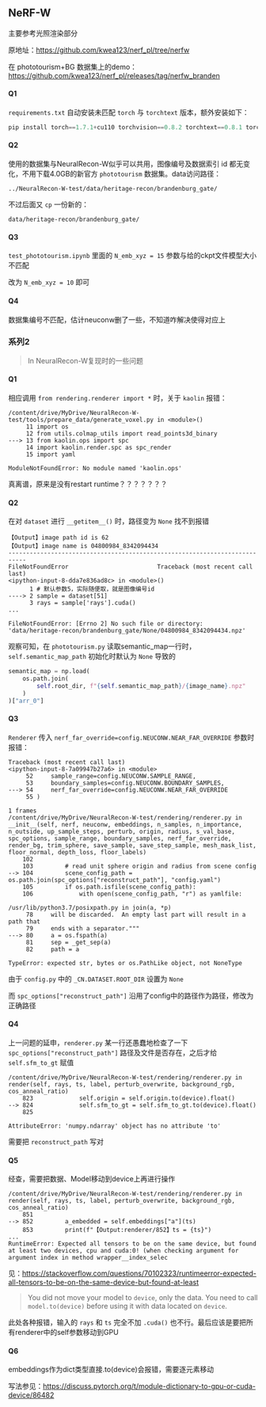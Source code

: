 

## NeRF-W

主要参考光照渲染部分

原地址：https://github.com/kwea123/nerf_pl/tree/nerfw

在 phototourism+BG 数据集上的demo：https://github.com/kwea123/nerf_pl/releases/tag/nerfw_branden



#### Q1

`requirements.txt` 自动安装未匹配 `torch` 与 `torchtext` 版本，额外安装如下：

```python
pip install torch==1.7.1+cu110 torchvision==0.8.2 torchtext==0.8.1 torchaudio==0.7.2 -f https://download.pytorch.org/whl/torch_stable.html
```



#### Q2

使用的数据集与NeuralRecon-W似乎可以共用，图像编号及数据索引 id 都无变化，不用下载4.0GB的新官方 `phototourism` 数据集。data访问路径：

```
../NeuralRecon-W-test/data/heritage-recon/brandenburg_gate/
```

不过后面又 `cp` 一份新的：

```
data/heritage-recon/brandenburg_gate/
```



#### Q3

`test_phototourism.ipynb` 里面的 `N_emb_xyz = 15` 参数与给的ckpt文件模型大小不匹配

改为 `N_emb_xyz = 10` 即可



#### Q4

数据集编号不匹配，估计neuconw删了一些，不知道咋解决使得对应上



### 系列2

> In NeuralRecon-W复现时的一些问题



#### Q1

相应调用 `from rendering.renderer import *` 时，关于 `kaolin` 报错：

```
/content/drive/MyDrive/NeuralRecon-W-test/tools/prepare_data/generate_voxel.py in <module>()
     11 import os
     12 from utils.colmap_utils import read_points3d_binary
---> 13 from kaolin.ops import spc
     14 import kaolin.render.spc as spc_render
     15 import yaml

ModuleNotFoundError: No module named 'kaolin.ops'
```



真离谱，原来是没有restart runtime？？？？？？？



#### Q2

在对 `dataset` 进行 `__getitem__()` 时，路径变为 `None` 找不到报错

```
【Output】image path id is 62
【Output】image name is 04800984_8342094434
---------------------------------------------------------------------------
FileNotFoundError                         Traceback (most recent call last)
<ipython-input-8-dda7e836ad8c> in <module>()
      1 # 默认参数5，实际随便取，就是图像编号id
----> 2 sample = dataset[51]
      3 rays = sample['rays'].cuda()
...

FileNotFoundError: [Errno 2] No such file or directory: 'data/heritage-recon/brandenburg_gate/None/04800984_8342094434.npz'
```



观察可知，在 `phototourism.py` 读取semantic_map一行时， `self.semantic_map_path` 初始化时默认为 `None` 导致的

```python
semantic_map = np.load(
	os.path.join(
		self.root_dir, f"{self.semantic_map_path}/{image_name}.npz"
	)
)["arr_0"]
```



#### Q3

`Renderer` 传入 `nerf_far_override=config.NEUCONW.NEAR_FAR_OVERRIDE` 参数时报错：

```
Traceback (most recent call last)
<ipython-input-8-7a09947b27a6> in <module>
     52     sample_range=config.NEUCONW.SAMPLE_RANGE,
     53     boundary_samples=config.NEUCONW.BOUNDARY_SAMPLES,
---> 54     nerf_far_override=config.NEUCONW.NEAR_FAR_OVERRIDE
     55 )

1 frames
/content/drive/MyDrive/NeuralRecon-W-test/rendering/renderer.py in __init__(self, nerf, neuconw, embeddings, n_samples, n_importance, n_outside, up_sample_steps, perturb, origin, radius, s_val_base, spc_options, sample_range, boundary_samples, nerf_far_override, render_bg, trim_sphere, save_sample, save_step_sample, mesh_mask_list, floor_normal, depth_loss, floor_labels)
    102 
    103         # read unit sphere origin and radius from scene config
--> 104         scene_config_path = os.path.join(spc_options["reconstruct_path"], "config.yaml")
    105         if os.path.isfile(scene_config_path):
    106             with open(scene_config_path, "r") as yamlfile:

/usr/lib/python3.7/posixpath.py in join(a, *p)
     78     will be discarded.  An empty last part will result in a path that
     79     ends with a separator."""
---> 80     a = os.fspath(a)
     81     sep = _get_sep(a)
     82     path = a

TypeError: expected str, bytes or os.PathLike object, not NoneType
```



由于 `config.py` 中的 `_CN.DATASET.ROOT_DIR` 设置为 `None` 

而 `spc_options["reconstruct_path"]` 沿用了config中的路径作为路径，修改为正确路径



#### Q4

上一问题的延申，`renderer.py` 某一行还愚蠢地检查了一下 `spc_options["reconstruct_path"]` 路径及文件是否存在，之后才给 `self.sfm_to_gt` 赋值

```
/content/drive/MyDrive/NeuralRecon-W-test/rendering/renderer.py in render(self, rays, ts, label, perturb_overwrite, background_rgb, cos_anneal_ratio)
    823             self.origin = self.origin.to(device).float()
--> 824             self.sfm_to_gt = self.sfm_to_gt.to(device).float()
    825 

AttributeError: 'numpy.ndarray' object has no attribute 'to'
```



需要把 `reconstruct_path` 写对



#### Q5

经查，需要把数据、Model移动到device上再进行操作

```
/content/drive/MyDrive/NeuralRecon-W-test/rendering/renderer.py in render(self, rays, ts, label, perturb_overwrite, background_rgb, cos_anneal_ratio)
    851 
--> 852         a_embedded = self.embeddings["a"](ts)
    853         print(f"【Output:renderer/852】ts = {ts}")
...
RuntimeError: Expected all tensors to be on the same device, but found at least two devices, cpu and cuda:0! (when checking argument for argument index in method wrapper__index_selec
```



见：https://stackoverflow.com/questions/70102323/runtimeerror-expected-all-tensors-to-be-on-the-same-device-but-found-at-least

> You did not move your model to `device`, only the data. You need to call `model.to(device)` before using it with data located on `device`.



此处各种报错，输入的 `rays` 和 `ts` 完全不加 `.cuda()` 也不行。最后应该是要把所有renderer中的self参数移动到GPU



#### Q6

embeddings作为dict类型直接.to(device)会报错，需要逐元素移动

写法参见：https://discuss.pytorch.org/t/module-dictionary-to-gpu-or-cuda-device/86482



